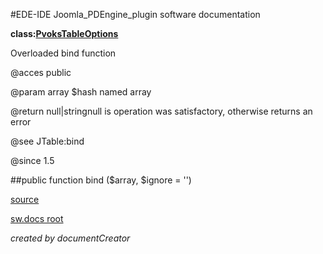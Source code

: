 #EDE-IDE Joomla_PDEngine_plugin
software documentation

**class:[PvoksTableOptions](../PvoksTableOptions.md)**



Overloaded bind function

@acces public

@param array $hash named array

@return null|stringnull is operation was satisfactory, otherwise returns an error

@see JTable:bind

@since 1.5

##public function bind ($array, $ignore = '') 	


[source](../../../admin/tables/options.php)

[sw.docs root](../)

*created by documentCreator*

